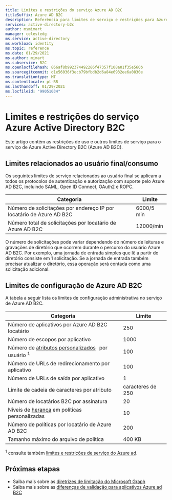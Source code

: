 ```yaml
---
title: Limites e restrições do serviço Azure AD B2C
titleSuffix: Azure AD B2C
description: Referência para limites de serviço e restrições para Azure Active Directory B2C serviço.
services: active-directory-b2c
author: msmimart
manager: celestedg
ms.service: active-directory
ms.workload: identity
ms.topic: reference
ms.date: 01/29/2021
ms.author: mimart
ms.subservice: B2C
ms.openlocfilehash: 866af8b992374492286f47357f108a01f35e560b
ms.sourcegitcommit: d1e56036f3ecb79bfbdb2d6a84e6932ee6a0830e
ms.translationtype: MT
ms.contentlocale: pt-BR
ms.lasthandoff: 01/29/2021
ms.locfileid: "99051034"
---
```

# <a name="azure-active-directory-b2c-service-limits-and-restrictions"></a>Limites e restrições do serviço Azure Active Directory B2C

Este artigo contém as restrições de uso e outros limites de serviço para o serviço de Azure Active Directory B2C (Azure AD B2C).

## <a name="end-userconsumption-related-limits"></a>Limites relacionados ao usuário final/consumo

Os seguintes limites de serviço relacionados ao usuário final se aplicam a todos os protocolos de autenticação e autorização com suporte pelo Azure AD B2C, incluindo SAML, Open ID Connect, OAuth2 e ROPC.

|Categoria |Limite    |
|---------|---------|
|Número de solicitações por endereço IP por locatário de Azure AD B2C       |6000/5 min          |
|Número total de solicitações por locatário de Azure AD B2C     |12000/min          |

O número de solicitações pode variar dependendo do número de leituras e gravações de diretório que ocorrem durante o percurso do usuário Azure AD B2C. Por exemplo, uma jornada de entrada simples que lê a partir do diretório consiste em 1 solicitação. Se a jornada de entrada também precisar atualizar o diretório, essa operação será contada como uma solicitação adicional.

## <a name="azure-ad-b2c-configuration-limits"></a>Limites de configuração de Azure AD B2C

A tabela a seguir lista os limites de configuração administrativa no serviço de Azure AD B2C.

|Categoria  |Limite  |
|---------|---------|
|Número de aplicativos por Azure AD B2C locatário   |250           |
|Número de escopos por aplicativo        |1000          |
|Número de [atributos personalizados](user-profile-attributes.md#extension-attributes)   por usuário <sup>1</sup>       |100         |
|Número de URLs de redirecionamento por aplicativo       |100         |
|Número de URLs de saída por aplicativo        |1          |
|Limite de cadeia de caracteres por atributo      |caracteres de 250          |
|Número de locatários B2C por assinatura      |20         |
|Níveis de [herança](custom-policy-overview.md#inheritance-model) em políticas personalizadas     |10         |
|Número de políticas por locatário de Azure AD B2C      |200          |
|Tamanho máximo do arquivo de política      |400 KB          |

<sup>1</sup> consulte também [limites e restrições de serviço do Azure ad](../active-directory/enterprise-users/directory-service-limits-restrictions.md).

## <a name="next-steps"></a>Próximas etapas

- Saiba mais sobre as [diretrizes de limitação do Microsoft Graph](/graph/throttling.md) 
- Saiba mais sobre as [diferenças de validação para aplicativos Azure ad B2C](../active-directory/develop/supported-accounts-validation.md)














